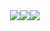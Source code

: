 <div align="center"><img align="center" src="https://github-readme-stats.vercel.app/api?username=Mehdi-MMO&hide_border=true&count_private=true&show_icons=trueline_height=21&theme=highcontrast"><img align="center" src="https://github-readme-streak-stats.herokuapp.com?user=Mehdi-MMO&theme=highcontrast&hide_border=true&date_format=j%20M%5B%20Y%5D&ring=8F8796&fire=EB5454&currStreakLabel=EB5454"><img align="center" src="https://github-readme-stats.vercel.app/api/top-langs/?username=Mehdi-MMO&layout=compact&hide_border=true&theme=highcontrast&langs_count=10&exclude_repo=kasweb"></div>
